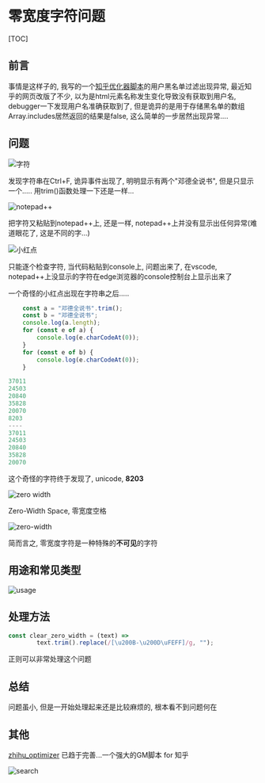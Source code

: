 # 零宽度字符问题

[TOC]

## 前言

事情是这样子的, 我写的一个[知乎优化器脚本](https://greasyfork.org/zh-CN/users/676366-kyouichirou)的用户黑名单过滤出现异常, 最近知乎的网页改版了不少, 以为是html元素名称发生变化导致没有获取到用户名, debugger一下发现用户名准确获取到了, 但是诡异的是用于存储黑名单的数组Array.includes居然返回的结果是false, 这么简单的一步居然出现异常....

## 问题

![字符](https://p0.meituan.net/dpgroup/de5e75a7275e222aade3841fa0556f4183093.png)

发现字符串在Ctrl+F, 诡异事件出现了, 明明显示有两个"邓德全说书", 但是只显示一个.....
用trim()函数处理一下还是一样...

![notepad++](https://p1.meituan.net/dpgroup/ff6e758c62a69ee58cfeae6da2fe9abe10384.png)

把字符又粘贴到notepad++上, 还是一样, notepad++上并没有显示出任何异常(难道眼花了, 这是不同的字...)

![小红点](https://p0.meituan.net/dpgroup/bf85f04129040e20cad1ba71fad7cb827579.png)

只能逐个检查字符, 当代码粘贴到console上, 问题出来了, 在vscode, notepad++上没显示的字符在edge浏览器的console控制台上显示出来了

一个奇怪的小红点出现在字符串之后.....

```javascript
    const a = "邓德全说书​".trim();
    const b = "邓德全说书";
    console.log(a.length);
    for (const e of a) {
        console.log(e.charCodeAt(0));
    }
    for (const e of b) {
        console.log(e.charCodeAt(0));
    }
```

```javascript
37011
24503
20840
35828
20070
8203
----
37011
24503
20840
35828
20070
```

这个奇怪的字符终于发现了, unicode, **8203**

![zero width](https://p0.meituan.net/dpgroup/ff791e1a40a0546dd0878fcdbfea22d268614.png)

Zero-Width Space, 零宽度空格

![zero-width](https://p0.meituan.net/dpgroup/312406cdf4b07aad21a54805d479649f65908.png)

简而言之, 零宽度字符是一种特殊的**不可见**的字符

## 用途和常见类型

![usage](https://p0.meituan.net/dpgroup/4260335e7b488f931e7f9fe58efdf8f858591.png)

## 处理方法

```javascript
const clear_zero_width = (text) =>
        text.trim().replace(/[\u200B-\u200D\uFEFF]/g, "");
```

正则可以非常处理这个问题

## 总结

问题虽小, 但是一开始处理起来还是比较麻烦的, 根本看不到问题何在

## 其他

[zhihu_optimizer](https://greasyfork.org/zh-CN/scripts/420005-zhihu-optimizer) 已趋于完善...一个强大的GM脚本 for 知乎

![search](https://p1.meituan.net/dpgroup/58fa9b881d7847fa4959294c27df17201901024.png)
